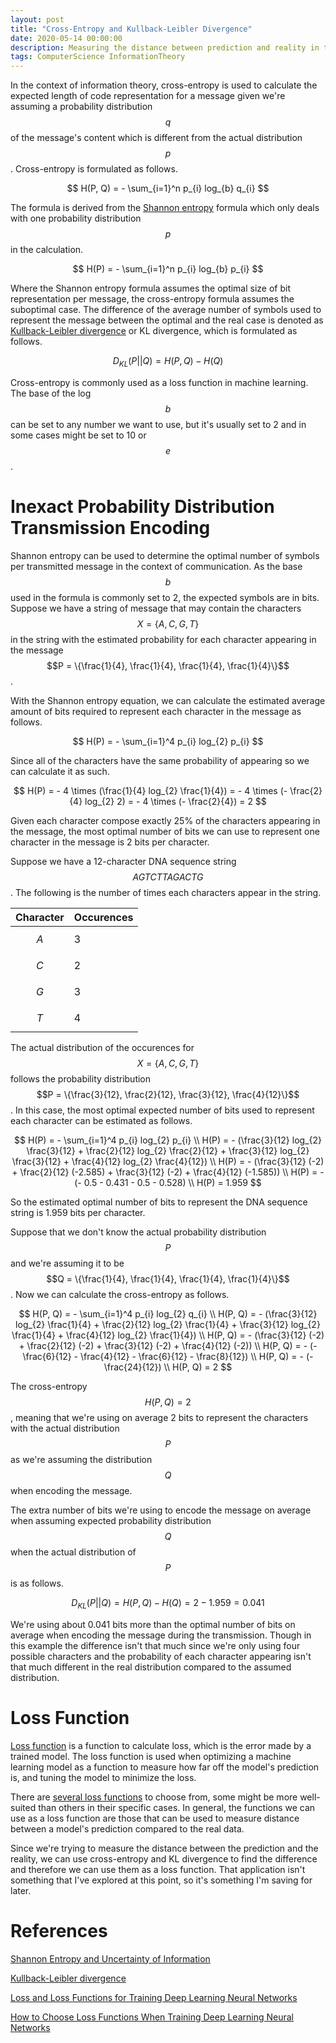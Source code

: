 ```yaml
---
layout: post
title: "Cross-Entropy and Kullback-Leibler Divergence"
date: 2020-05-14 00:00:00
description: Measuring the distance between prediction and reality in terms of encoding efficiency
tags: ComputerScience InformationTheory
---
```


In the context of information theory, cross-entropy is used to calculate the expected length of code representation for a message given we're assuming a probability distribution $$q$$ of the message's content which is different from the actual distribution $$p$$. Cross-entropy is formulated as follows.

$$
H(P, Q) = - \sum_{i=1}^n p_{i} log_{b} q_{i}
$$

The formula is derived from the [Shannon entropy](/2020/04/shannon-entropy-and-uncertainty-of-information.html) formula which only deals with one probability distribution $$p$$ in the calculation.

$$
H(P) = - \sum_{i=1}^n p_{i} log_{b} p_{i}
$$

Where the Shannon entropy formula assumes the optimal size of bit representation per message, the cross-entropy formula assumes the suboptimal case. The difference of the average number of symbols used to represent the message between the optimal and the real case is denoted as [Kullback-Leibler divergence](https://en.wikipedia.org/wiki/Kullback%E2%80%93Leibler_divergence) or KL divergence, which is formulated as follows.

$$
D_{KL}(P || Q) = H(P, Q) - H(Q)
$$

Cross-entropy is commonly used as a loss function in machine learning. The base of the log $$b$$ can be set to any number we want to use, but it's usually set to 2 and in some cases might be set to 10 or $$e$$.

# Inexact Probability Distribution Transmission Encoding

Shannon entropy can be used to determine the optimal number of symbols per transmitted message in the context of communication. As the base $$b$$ used in the formula is commonly set to 2, the expected symbols are in bits. Suppose we have a string of message that may contain the characters $$X = \{A, C, G, T\}$$ in the string with the estimated probability for each character appearing in the message $$P = \{\frac{1}{4}, \frac{1}{4}, \frac{1}{4}, \frac{1}{4}\}$$.

With the Shannon entropy equation, we can calculate the estimated average amount of bits required to represent each character in the message as follows.

$$
H(P) = - \sum_{i=1}^4 p_{i} log_{2} p_{i}
$$

Since all of the characters have the same probability of appearing so we can calculate it as such.

$$
H(P) = - 4 \times (\frac{1}{4} log_{2} \frac{1}{4}) = - 4 \times (- \frac{2}{4} log_{2} 2) = - 4 \times (- \frac{2}{4}) = 2
$$

Given each character compose exactly 25% of the characters appearing in the message, the most optimal number of bits we can use to represent one character in the message is 2 bits per character.

Suppose we have a 12-character DNA sequence string $$AGTCTTAGACTG$$. The following is the number of times each characters appear in the string.

Character | Occurences |
----------|------------|
$$A$$     | 3          |
$$C$$     | 2          |
$$G$$     | 3          |
$$T$$     | 4          |

The actual distribution of the occurences for $$X = \{A, C, G, T\}$$ follows the probability distribution $$P = \{\frac{3}{12}, \frac{2}{12}, \frac{3}{12}, \frac{4}{12}\}$$. In this case, the most optimal expected number of bits used to represent each character can be estimated as follows.

$$
H(P) = - \sum_{i=1}^4 p_{i} log_{2} p_{i} \\
H(P) = - (\frac{3}{12} log_{2} \frac{3}{12} + \frac{2}{12} log_{2} \frac{2}{12} + \frac{3}{12} log_{2} \frac{3}{12} + \frac{4}{12} log_{2} \frac{4}{12}) \\
H(P) = - (\frac{3}{12} (-2) + \frac{2}{12} (-2.585) + \frac{3}{12} (-2) + \frac{4}{12} (-1.585)) \\
H(P) = - (- 0.5 - 0.431 - 0.5 - 0.528) \\
H(P) = 1.959
$$

So the estimated optimal number of bits to represent the DNA sequence string is 1.959 bits per character.

Suppose that we don't know the actual probability distribution $$P$$ and we're assuming it to be $$Q = \{\frac{1}{4}, \frac{1}{4}, \frac{1}{4}, \frac{1}{4}\}$$. Now we can calculate the cross-entropy as follows.

$$
H(P, Q) = - \sum_{i=1}^4 p_{i} log_{2} q_{i} \\
H(P, Q) = - (\frac{3}{12} log_{2} \frac{1}{4} + \frac{2}{12} log_{2} \frac{1}{4} + \frac{3}{12} log_{2} \frac{1}{4} + \frac{4}{12} log_{2} \frac{1}{4}) \\
H(P, Q) = - (\frac{3}{12} (-2) + \frac{2}{12} (-2) + \frac{3}{12} (-2) + \frac{4}{12} (-2)) \\
H(P, Q) = - (- \frac{6}{12} - \frac{4}{12} - \frac{6}{12} - \frac{8}{12}) \\
H(P, Q) = - (- \frac{24}{12}) \\
H(P, Q) = 2
$$

The cross-entropy $$H(P, Q) = 2$$, meaning that we're using on average 2 bits to represent the characters with the actual distribution $$P$$ as we're assuming the distribution $$Q$$ when encoding the message.

The extra number of bits we're using to encode the message on average when assuming expected probability distribution $$Q$$ when the actual distribution of $$P$$ is as follows.

$$
D_{KL}(P || Q) = H(P, Q) - H(Q) = 2 - 1.959 = 0.041
$$

We're using about 0.041 bits more than the optimal number of bits on average when encoding the message during the transmission. Though in this example the difference isn't that much since we're only using four possible characters and the probability of each character appearing isn't that much different in the real distribution compared to the assumed distribution.

# Loss Function

[Loss function](https://machinelearningmastery.com/loss-and-loss-functions-for-training-deep-learning-neural-networks/) is a function to calculate loss, which is the error made by a trained model. The loss function is used when optimizing a machine learning model as a function to measure how far off the model's prediction is, and tuning the model to minimize the loss.

There are [several loss functions](https://machinelearningmastery.com/how-to-choose-loss-functions-when-training-deep-learning-neural-networks/) to choose from, some might be more well-suited than others in their specific cases. In general, the functions we can use as a loss function are those that can be used to measure distance between a model's prediction compared to the real data.

Since we're trying to measure the distance between the prediction and the reality, we can use cross-entropy and KL divergence to find the difference and therefore we can use them as a loss function. That application isn't something that I've explored at this point, so it's something I'm saving for later.

# References

[Shannon Entropy and Uncertainty of Information](/2020/04/shannon-entropy-and-uncertainty-of-information.html)

[Kullback-Leibler divergence](https://en.wikipedia.org/wiki/Kullback%E2%80%93Leibler_divergence)

[Loss and Loss Functions for Training Deep Learning Neural Networks](https://machinelearningmastery.com/loss-and-loss-functions-for-training-deep-learning-neural-networks/)

[How to Choose Loss Functions When Training Deep Learning Neural Networks](https://machinelearningmastery.com/how-to-choose-loss-functions-when-training-deep-learning-neural-networks/)
